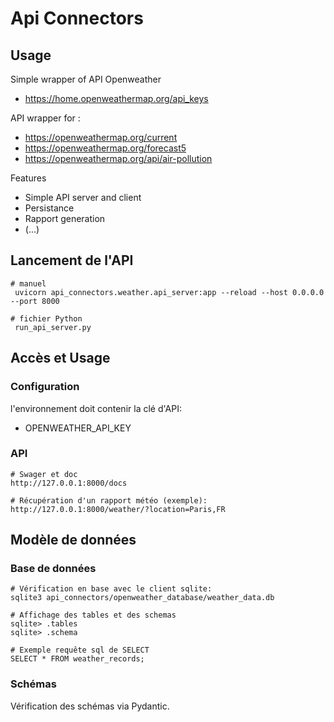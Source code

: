 # Api Connectors

## Usage

Simple wrapper of API Openweather
- https://home.openweathermap.org/api_keys


API wrapper for :
- https://openweathermap.org/current
- https://openweathermap.org/forecast5
- https://openweathermap.org/api/air-pollution

Features
- Simple API server and client
- Persistance
- Rapport generation
- (...)


## Lancement de l'API

```
# manuel
 uvicorn api_connectors.weather.api_server:app --reload --host 0.0.0.0 --port 8000

# fichier Python
 run_api_server.py
```

## Accès et Usage 

### Configuration

l'environnement doit contenir la clé d'API: 
- OPENWEATHER_API_KEY

### API

```commandline
# Swager et doc
http://127.0.0.1:8000/docs

# Récupération d'un rapport météo (exemple): 
http://127.0.0.1:8000/weather/?location=Paris,FR
```

## Modèle de données

### Base de données

```commandline
# Vérification en base avec le client sqlite: 
sqlite3 api_connectors/openweather_database/weather_data.db

# Affichage des tables et des schemas
sqlite> .tables
sqlite> .schema

# Exemple requête sql de SELECT
SELECT * FROM weather_records;
```

### Schémas

Vérification des schémas via Pydantic.